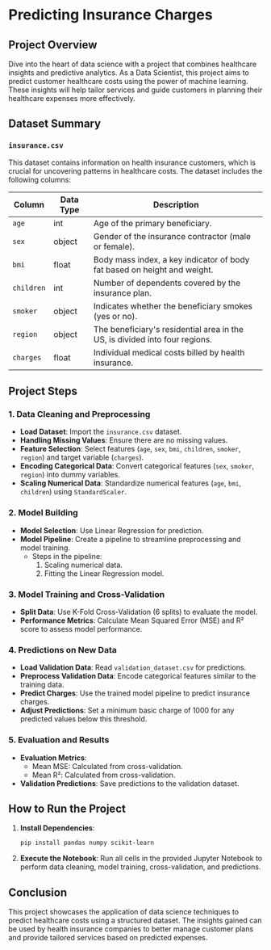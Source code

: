 # Predicting Insurance Charges

## Project Overview

Dive into the heart of data science with a project that combines healthcare insights and predictive analytics. As a Data Scientist, this project aims to predict customer healthcare costs using the power of machine learning. These insights will help tailor services and guide customers in planning their healthcare expenses more effectively.

## Dataset Summary

### `insurance.csv`
This dataset contains information on health insurance customers, which is crucial for uncovering patterns in healthcare costs. The dataset includes the following columns:

| Column    | Data Type | Description                                                      |
|-----------|-----------|------------------------------------------------------------------|
| `age`     | int       | Age of the primary beneficiary.                                  |
| `sex`     | object    | Gender of the insurance contractor (male or female).             |
| `bmi`     | float     | Body mass index, a key indicator of body fat based on height and weight. |
| `children`| int       | Number of dependents covered by the insurance plan.              |
| `smoker`  | object    | Indicates whether the beneficiary smokes (yes or no).            |
| `region`  | object    | The beneficiary's residential area in the US, is divided into four regions. |
| `charges` | float     | Individual medical costs billed by health insurance.             |

## Project Steps

### 1. Data Cleaning and Preprocessing

- **Load Dataset**: Import the `insurance.csv` dataset.
- **Handling Missing Values**: Ensure there are no missing values.
- **Feature Selection**: Select features (`age`, `sex`, `bmi`, `children`, `smoker`, `region`) and target variable (`charges`).
- **Encoding Categorical Data**: Convert categorical features (`sex`, `smoker`, `region`) into dummy variables.
- **Scaling Numerical Data**: Standardize numerical features (`age`, `bmi`, `children`) using `StandardScaler`.

### 2. Model Building

- **Model Selection**: Use Linear Regression for prediction.
- **Model Pipeline**: Create a pipeline to streamline preprocessing and model training.
  - Steps in the pipeline:
    1. Scaling numerical data.
    2. Fitting the Linear Regression model.

### 3. Model Training and Cross-Validation

- **Split Data**: Use K-Fold Cross-Validation (6 splits) to evaluate the model.
- **Performance Metrics**: Calculate Mean Squared Error (MSE) and R² score to assess model performance.

### 4. Predictions on New Data

- **Load Validation Data**: Read `validation_dataset.csv` for predictions.
- **Preprocess Validation Data**: Encode categorical features similar to the training data.
- **Predict Charges**: Use the trained model pipeline to predict insurance charges.
- **Adjust Predictions**: Set a minimum basic charge of 1000 for any predicted values below this threshold.

### 5. Evaluation and Results

- **Evaluation Metrics**:
  - Mean MSE: Calculated from cross-validation.
  - Mean R²: Calculated from cross-validation.
- **Validation Predictions**: Save predictions to the validation dataset.

## How to Run the Project

1. **Install Dependencies**:
   ```bash
   pip install pandas numpy scikit-learn
   ```
2. **Execute the Notebook**: Run all cells in the provided Jupyter Notebook to perform data cleaning, model training, cross-validation, and predictions.

## Conclusion

This project showcases the application of data science techniques to predict healthcare costs using a structured dataset. The insights gained can be used by health insurance companies to better manage customer plans and provide tailored services based on predicted expenses.
